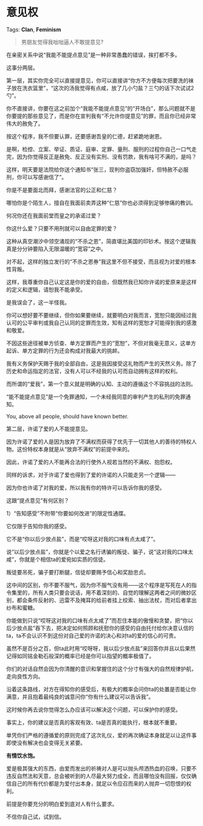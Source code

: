 # 意见权

Tags: **Clan**, **Feminism**

> 男朋友觉得我咄咄逼人不敢提意见?



在亲密关系中说“我能不能提点意见”是一种非常愚蠢的错误，挨打都不多。

这事分两层。

第一层，其实你完全可以直接提意见，你可以直接讲“你方不方便每次把要洗的袜子放在洗衣篮里”，“这次的汤我觉得有点咸，放了几小勺盐？三勺的话下次试试2勺”。

你不直接讲，你要在这之前加个“我能不能提点意见”的“开场白”，那么问题就不是你要提的那些意见了，而是你在宣判我有“不允许你提意见”的罪，而且你已经非常伟大的赦免了。

按这个程序，我不但要认罪，还要感谢吾皇的仁德，赶紧跪地谢恩。

是啊，检控、立案、举证、质证、庭审、定罪、量刑、服刑的过程你自己一口气走完，因为你觉得反正是赦免、反正没有实刑、没有罚款，我有啥可不满的，是吗？

这样，明天要是法院给你送个通知书“张三，现判你盗窃加强奸，但特赦不必服刑，你可以写感谢信了”。

你是不是要面北而拜，感谢法官的公正和仁慈？

哪怕你是个陌生人，擅自在我面前卖弄这种“仁慈”你也必须得到足够惨痛的教训。

何况你还在我面前堂而皇之的承诺过爱？

你这什么爱？只要不用刑就可以自由定罪的爱？

这种从真空潮汐中领空涌现的“不杀之恩”，简直堪比美国的印钞术。按这个逻辑我真是分分钟要陷入无限温暖的“宽容”之中。

对不起，这样的独立发行的“不杀之恩券”我这里不但不接受，而且视为对爱的根本性背叛。

这样，我尊重你自己认定这是你的爱的自由，但既然我已知你许诺的爱原来是这样的定义和逻辑，请恕我不能承受。

是我误会了，这一半怪我。

你可以想好要不要继续，但你如果要继续，就要明白对我而言，宽恕只能因经过我认可的公平审判或我自己认同的定罪而生效，知有这样的宽恕才可能得到我的感激和敬爱。

不因这些途径被单方侦查、单方定罪而产生的“宽恕”，不但对我毫无意义，这单方起诉、单方定罪的行为还会构成对我最大的挑衅。

我有义务保护天赐于我的全部自由，这是我因接受这礼物而产生的天然义务。除了历史和命运指定的法官，没有人可以不经我的认可而自动拥有这样的权利。

而所谓的“爱我”，第一个意义就是明确的认知、主动的遵循这个不容挑战的法则。

“能不能提点意见”是一个免罪通知，一个未经我同意的审判产生的私刑的免罪通知。

You, above all people, should have known better.

第二层，许诺了爱的人不能提意见。

因为许诺了爱的人是因为放弃了不满权而获得了优先于一切其他人的善待的特权人物。这份特权本身就是从“放弃不满权”的前提中来的。

因此，许诺了爱的人不能再合法的行使外人视若当然的不满权、抱怨权。

同样的诉求，对于许诺了爱也得到了爱的许诺的人只能走另一个逻辑——

因为你也许诺了对我的爱，所以我有你的特许可以告诉你我的感受。

这跟“提点意见”有何区别？

1）“告知感受”不附带“你要如何改进”的限定性通牒。

它仅限于告知你我的感受。

它不是“你以后少放点盐”，而是“哎呀这对我的口味有点太咸了”。

说“以后少放点盐”，你就是个以爱之名行诱骗的叛徒、骗子，说“这对我的口味太咸”，你就是个相信ta的爱宛如实质的信徒。

叛徒要吊死，骗子要打断腿，信徒却要赐予信心和奖励忠贞。

这中间的区别，你不要不服气，因为你不服气没有用——这个程序是写死在人的指令集里的，所有人类只要会说话，用不着深刻的、自觉的理解这两者之间的微妙区别，都会条件反射的、迅雷不及掩耳的给前者挂上绞索、抽出法杖，而对后者拿出纱布和蜜糖。

你能做到只说“哎呀这对我的口味有点太咸了”而忍住本能的傲慢和贪婪，把“你以后少放点盐”吞下去，把决定如何照顾和抚慰你的感受的自由托付给你决意认信的ta，ta不会认识不到这份对自己爱的许诺的决心和对ta的爱的信心的可贵。

虽然不是百分之百，但ta此时用“哎呀呀，我以后少放点盐”来回答你并且以后果然记得如同铭金勒石般深的概率已经是你可以指望的概率极值了。

你们的对话自然会因为你清醒的意识和掌握住的这个分寸有强大的自然规律护航，走向良性方向。

沿着这条路线，对方在得知你的感受后，有极大的概率会问你ta的处置是否能让你满意，并且抱着最纯良的诚意问你“你有什么建议可以告诉我”。

这时候你再去说你觉得怎么办应该可以解决这个问题，可以保护你的感受。

事实上，你的建议是否真的客观有效、ta是否真的能执行，根本就不重要。

单凭你们严格的遵循爱的原则完成了这次礼仪，爱的再次确证本身就足以让这件事即使没有解决也会变得无关紧要。

**有情饮水饱。**

  


爱是极其强大的东西，由爱而发出的祈祷对人是可以抛头颅洒热血的召唤，只要不违反自然法和天意，总会被听到的人尽最大努力成全，而且哪怕没有回报，仅仅确信自己的所有代价都是为爱付出本身，就足以令应召而来的人抛弃一切怨恨的权利。

前提是你要充分的明白爱到底对人有什么要求。

不信你自己试，试到信。



